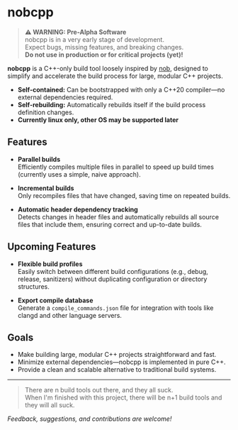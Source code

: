 # nobcpp

> **⚠️ WARNING: Pre-Alpha Software**  
> nobcpp is in a very early stage of development.  
> Expect bugs, missing features, and breaking changes.  
> **Do not use in production or for critical projects (yet)!**

**nobcpp** is a C++-only build tool loosely inspired by [nob](https://github.com/tsoding/nob.h), designed to simplify and accelerate the build process for large, modular C++ projects.

- **Self-contained:** Can be bootstrapped with only a C++20 compiler—no external dependencies required.
- **Self-rebuilding:** Automatically rebuilds itself if the build process definition changes.
- **Currently linux only, other OS may be supported later**

## Features

- **Parallel builds**  
  Efficiently compiles multiple files in parallel to speed up build times (currently uses a simple, naive approach).

- **Incremental builds**  
  Only recompiles files that have changed, saving time on repeated builds.

- **Automatic header dependency tracking**  
  Detects changes in header files and automatically rebuilds all source files that include them, ensuring correct and up-to-date builds.

## Upcoming Features

- **Flexible build profiles**  
  Easily switch between different build configurations (e.g., debug, release, sanitizers) without duplicating configuration or directory structures.

 - **Export compile database**  
  Generate a `compile_commands.json` file for integration with tools like clangd and other language servers.

## Goals

- Make building large, modular C++ projects straightforward and fast.
- Minimize external dependencies—nobcpp is implemented in pure C++.
- Provide a clean and scalable alternative to traditional build systems.

---

> There are n build tools out there, and they all suck.  
> When I'm finished with this project, there will be n+1 build tools and they will all suck.

 *Feedback, suggestions, and contributions are welcome!*
